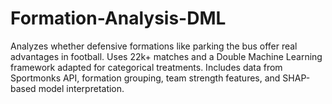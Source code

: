 # Formation-Analysis-DML
Analyzes whether defensive formations like parking the bus offer real advantages in football. Uses 22k+ matches and a Double Machine Learning framework adapted for categorical treatments. Includes data from Sportmonks API, formation grouping, team strength features, and SHAP-based model interpretation.
